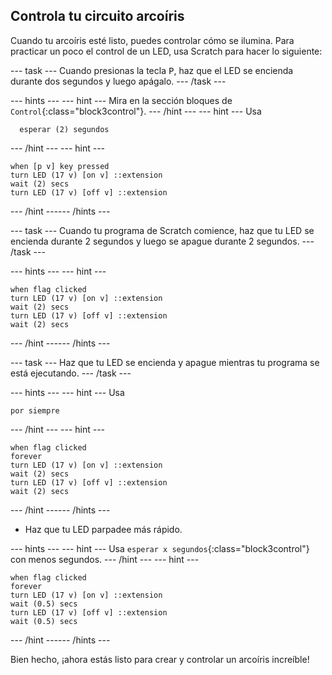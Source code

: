 ## Controla tu circuito arcoíris

Cuando tu arcoíris esté listo, puedes controlar cómo se ilumina. Para practicar un poco el control de un LED, usa Scratch para hacer lo siguiente:

--- task --- Cuando presionas la tecla <kbd>P</kbd>, haz que el LED se encienda durante dos segundos y luego apágalo. --- /task ---

--- hints ---
 --- hint --- Mira en la sección bloques de `Control`{:class="block3control"}.
--- /hint ---
 --- hint --- Usa

```blocks3
  esperar (2) segundos
```

--- /hint --- --- hint ---

```blocks3
when [p v] key pressed
turn LED (17 v) [on v] ::extension
wait (2) secs
turn LED (17 v) [off v] ::extension
```

--- /hint ------ /hints ---

--- task --- Cuando tu programa de Scratch comience, haz que tu LED se encienda durante 2 segundos y luego se apague durante 2 segundos. --- /task ---

--- hints ---
 --- hint ---

```blocks3
when flag clicked
turn LED (17 v) [on v] ::extension
wait (2) secs
turn LED (17 v) [off v] ::extension
wait (2) secs
```

--- /hint ------ /hints ---

--- task --- Haz que tu LED se encienda y apague mientras tu programa se está ejecutando. --- /task ---

--- hints ---
 --- hint --- Usa

```blocks3
por siempre
```

--- /hint --- --- hint ---

```blocks3
when flag clicked
forever
turn LED (17 v) [on v] ::extension
wait (2) secs
turn LED (17 v) [off v] ::extension
wait (2) secs
```

--- /hint ------ /hints ---

+ Haz que tu LED parpadee más rápido.

--- hints ---
 --- hint --- Usa `esperar x segundos`{:class="block3control"} con menos segundos.
--- /hint ---
 --- hint ---

```blocks3
when flag clicked
forever
turn LED (17 v) [on v] ::extension
wait (0.5) secs
turn LED (17 v) [off v] ::extension
wait (0.5) secs
```

--- /hint ------ /hints ---

Bien hecho, ¡ahora estás listo para crear y controlar un arcoíris increíble!